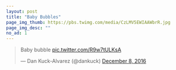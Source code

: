 ```yaml
---
layout: post
title: "Baby Bubbles"
page_img_thumb: https://pbs.twimg.com/media/CzLMV5EWIAAWbrR.jpg
page_img_desc: ""
no_ad: 1
---
```


<blockquote class="twitter-tweet" data-lang="en"><p lang="en" dir="ltr">Baby bubble <a href="https://t.co/R9w7tULKsA">pic.twitter.com/R9w7tULKsA</a></p>&mdash; Dan Kuck-Alvarez (@dankuck) <a href="https://twitter.com/dankuck/status/806932031191937024">December 8, 2016</a></blockquote>
<script async src="//platform.twitter.com/widgets.js" charset="utf-8"></script>
